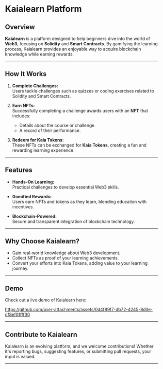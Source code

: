 
# Kaialearn Platform

## **Overview**

**Kaialearn** is a platform designed to help beginners dive into the world of **Web3**, focusing on **Solidity** and **Smart Contracts**. By gamifying the learning process, Kaialearn provides an enjoyable way to acquire blockchain knowledge while earning rewards.

---

## **How It Works**

1. **Complete Challenges:**  
   Users tackle challenges such as quizzes or coding exercises related to Solidity and Smart Contracts.

2. **Earn NFTs:**  
   Successfully completing a challenge awards users with an **NFT** that includes:
   - Details about the course or challenge.
   - A record of their performance.

3. **Redeem for Kaia Tokens:**  
   These NFTs can be exchanged for **Kaia Tokens**, creating a fun and rewarding learning experience.

---

## **Features**

- **Hands-On Learning:**  
  Practical challenges to develop essential Web3 skills.

- **Gamified Rewards:**  
  Users earn NFTs and tokens as they learn, blending education with incentives.

- **Blockchain-Powered:**  
  Secure and transparent integration of blockchain technology.

---

## **Why Choose Kaialearn?**

- Gain real-world knowledge about Web3 development.  
- Collect NFTs as proof of your learning achievements.  
- Convert your efforts into Kaia Tokens, adding value to your learning journey.

---


## **Demo**

Check out a live demo of Kaialearn here:

https://github.com/user-attachments/assets/0d4f89f7-db72-4245-8d0e-cf8ef01fff30


---

## **Contribute to Kaialearn**

Kaialearn is an evolving platform, and we welcome contributions! Whether it's reporting bugs, suggesting features, or submitting pull requests, your input is valued.

---

